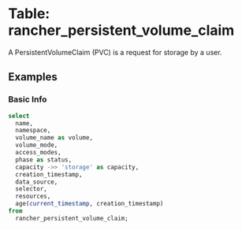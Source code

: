 # Table: rancher_persistent_volume_claim

A PersistentVolumeClaim (PVC) is a request for storage by a user.

## Examples

### Basic Info

```sql
select
  name,
  namespace,
  volume_name as volume,
  volume_mode,
  access_modes,
  phase as status,
  capacity ->> 'storage' as capacity,
  creation_timestamp,
  data_source,
  selector,
  resources,
  age(current_timestamp, creation_timestamp)
from
  rancher_persistent_volume_claim;
```
